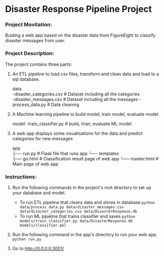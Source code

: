 # Disaster Response Pipeline Project
### Project Movitation:
Buiding a web app based on the disaster data from FigureEight to classify disaster messages from user. 
### Project Description:
The project contains three parts:
1. An ETL pipeline to load csv files, transform and clean data and load to a sql database.
   
     data                   
        -disaster_categories.csv          # Dataset including all the categories  
        -disaster_messages.csv            # Dataset including all the messages
        -process_data.py                  # Data cleaning
       
       
2. A Machine learning pipeline to build model, train model, evaluate model   
    
      model
        -train_classifier.py              #  build, trian, evaluate ML model       
   
3. A web app displays some visualisations for the data and predict categories for new messages    
            
      app     
        ├── run.py                           # Flask file that runs app
        └── templates   
            ├── go.html                      # Classification result page of web app
            └── master.html                  # Main page of web app  
            
           
### Instructions:
1. Run the following commands in the project's root directory to set up your database and model.

    - To run ETL pipeline that cleans data and stores in database
        `python data/process_data.py data/disaster_messages.csv data/disaster_categories.csv data/DisasterResponse.db`
    - To run ML pipeline that trains classifier and saves
        `python models/train_classifier.py data/DisasterResponse.db models/classifier.pkl`

2. Run the following command in the app's directory to run your web app.
    `python run.py`

3. Go to http://0.0.0.0:3001/
